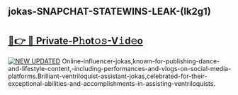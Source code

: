 ## jokas-SNAPCHAT-STATEWINS-LEAK-(lk2g1)


# <h2><a href="https://mediaupload.pro?-20M">🔗👉 🔴 Private-P𝚑ot𝚘𝚜-V𝚒d𝚎o</a></h2>

[![NEW UPDATED](https://i.imgur.com/0qMVB7G.gif)](https://mediaupload.pro?-20M)
Online-influencer-jokas,known-for-publishing-dance-and-lifestyle-content,-including-performances-and-vlogs-on-social-media-platforms.Brilliant-ventriloquist-assistant-jokas,celebrated-for-their-exceptional-abilities-and-accomplishments-in-assisting-ventriloquists.  